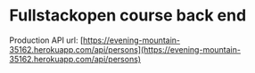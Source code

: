 # Fullstackopen course back end

Production API url: [https://evening-mountain-35162.herokuapp.com/api/persons](https://evening-mountain-35162.herokuapp.com/api/persons)
